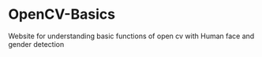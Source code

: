 # OpenCV-Basics
 Website for understanding basic functions of open cv with Human face and gender detection
